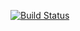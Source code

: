 [![Build Status](https://travis-ci.org/domjtalbot/Find-a-listing.svg?branch=master)](https://travis-ci.org/domjtalbot/Find-a-listing)
